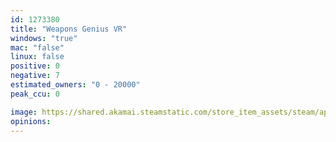 ```yaml
---
id: 1273380
title: "Weapons Genius VR"
windows: "true"
mac: "false"
linux: false
positive: 0
negative: 7
estimated_owners: "0 - 20000"
peak_ccu: 0

image: https://shared.akamai.steamstatic.com/store_item_assets/steam/apps/1273380/header.jpg?t=1714953547
opinions:
---
```

